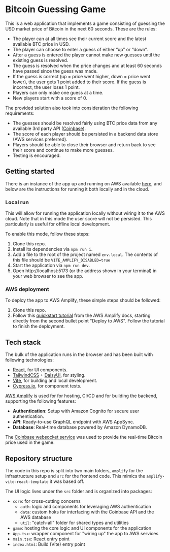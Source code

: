 # Bitcoin Guessing Game

This is a web application that implements a game consisting of guessing the USD market price of Bitcoin in the next 60 seconds. These are the rules:

- The player can at all times see their current score and the latest available BTC price in USD.
- The player can choose to enter a guess of either “up” or “down“.
- After a guess is entered the player cannot make new guesses until the existing guess is resolved.
- The guess is resolved when the price changes and at least 60 seconds have passed since the guess was made.
- If the guess is correct (up = price went higher, down = price went lower), the user gets 1 point added to their score. If the guess is incorrect, the user loses 1 point.
- Players can only make one guess at a time.
- New players start with a score of 0.

The provided solution also took into consideration the following requirements:

- The guesses should be resolved fairly using BTC price data from any available 3rd party API ([Coinbase](https://www.coinbase.com/)).
- The score of each player should be persisted in a backend data store (AWS services preferred).
- Players should be able to close their browser and return back to see their score and continue to make more guesses.
- Testing is encouraged.

## Getting started

There is an instance of the app up and running on AWS available [here](https://main.dpncvy8dw2nph.amplifyapp.com/), and below are the instructions for running it both locally and in the cloud.

### Local run

This will allow for running the application locally without wiring it to the AWS cloud. Note that in this mode the user score will not be persisted. This particularly is useful for offline local development.

To enable this mode, follow these steps:

1. Clone this repo.
2. Install its dependencies via `npm run i`.
3. Add a file to the root of the project named `env.local`. The contents of this file should be `VITE_AMPLIFY_DISABLED=true`
4. Start the application via `npm run dev`.
5. Open http://localhost:5173 (or the address shown in your terminal) in your web browser to see the app.

### AWS deployment

To deploy the app to AWS Amplify, these simple steps should be followed:

1. Clone this repo.
2. Follow this [quickstart tutorial](https://docs.amplify.aws/react/start/quickstart/) from the AWS Amplify docs, starting directly from the second bullet point "Deploy to AWS". Follow the tutorial to finish the deployment.

## Tech stack

The bulk of the application runs in the browser and has been built with following technologies:

- [React](https://react.dev), for UI components.
- [TailwindCSS](https://tailwindcss.com) + [DaisyUI](https://daisyui.com), for styling.
- [Vite](https://vitejs.dev), for building and local development.
- [Cypress.io](https://www.cypress.io), for component tests.

[AWS Amplify](https://aws.amazon.com/es/amplify/?gclid=CjwKCAjw6c63BhAiEiwAF0EH1BCW2xkWtGBhGCN81UQ0Ei19lhfOSE-Nlu6IY8LjqPbtt2WW-OC2tBoCi70QAvD_BwE&trk=b3758737-5a29-4b80-ba84-b0402054ae6c&sc_channel=ps&ef_id=CjwKCAjw6c63BhAiEiwAF0EH1BCW2xkWtGBhGCN81UQ0Ei19lhfOSE-Nlu6IY8LjqPbtt2WW-OC2tBoCi70QAvD_BwE:G:s&s_kwcid=AL!4422!3!647301992092!e!!g!!aws%20amplify!19621370357!148358957689) is used for for hosting, CI/CD and for building the backend, supporting the following features:

- **Authentication**: Setup with Amazon Cognito for secure user authentication.
- **API**: Ready-to-use GraphQL endpoint with AWS AppSync.
- **Database**: Real-time database powered by Amazon DynamoDB.

The [Coinbase websocket service](https://docs.cdp.coinbase.com/exchange/docs/websocket-overview#protocol) was used to provide the real-time Bitcoin price used in the game.

## Repository structure

The code in this repo is split into two main folders, `amplify` for the infrastructure setup and `src` for the frontend code. This mimics the `amplify-vite-react-template` it was based off.

The UI logic lives under the `src` folder and is organized into packages:

- `core`: for cross-cutting concerns
  - `auth`: logic and components for leveraging AWS authentication
  - `data`: custom hoks for interfacing with the Coinbase API and the AWS database
  - `util`: "catch-all" folder for shared types and utilities
- `game`: hosting the core logic and UI components for the application
- `App.tsx`: wrapper component for "wiring up" the app to AWS services
- `main.tsx`: React entry point
- `index.html`: Build (Vite) entry point
